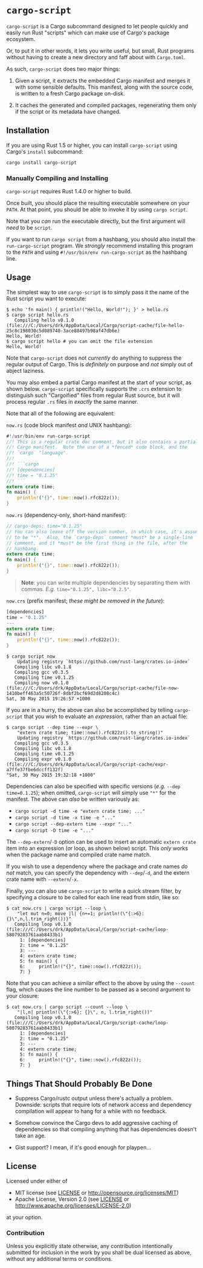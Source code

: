 # `cargo-script`

`cargo-script` is a Cargo subcommand designed to let people quickly and easily run Rust "scripts" which can make use of Cargo's package ecosystem.

Or, to put it in other words, it lets you write useful, but small, Rust programs without having to create a new directory and faff about with `Cargo.toml`.

As such, `cargo-script` does two major things:

1. Given a script, it extracts the embedded Cargo manifest and merges it with some sensible defaults.  This manifest, along with the source code, is written to a fresh Cargo package on-disk.

2. It caches the generated and compiled packages, regenerating them only if the script or its metadata have changed.

## Installation

If you are using Rust 1.5 or higher, you can install `cargo-script` using Cargo's `install` subcommand:

```sh
cargo install cargo-script
```

### Manually Compiling and Installing

`cargo-script` requires Rust 1.4.0 or higher to build.

Once built, you should place the resulting executable somewhere on your `PATH`.  At that point, you should be able to invoke it by using `cargo script`.

Note that you *can* run the executable directly, but the first argument will *need* to be `script`.

If you want to run `cargo script` from a hashbang, you should also install the `run-cargo-script` program.  We *strongly* recommend installing this program to the `PATH` and using `#!/usr/bin/env run-cargo-script` as the hashbang line.

## Usage

The simplest way to use `cargo-script` is to simply pass it the name of the Rust script you want to execute:

```shell
$ echo 'fn main() { println!("Hello, World!"); }' > hello.rs
$ cargo script hello.rs
   Compiling hello v0.1.0 (file:///C:/Users/drk/AppData/Local/Cargo/script-cache/file-hello-25c8c198030c5d089740-3ace88497b98af47db6e)
Hello, World!
$ cargo script hello # you can omit the file extension
Hello, World!
```

Note that `cargo-script` does not *currently* do anything to suppress the regular output of Cargo.  This is *definitely* on purpose and *not* simply out of abject laziness.

You may also embed a partial Cargo manifest at the start of your script, as shown below.  `cargo-script` specifically supports the `.crs` extension to distinguish such "Cargoified" files from regular Rust source, but it will process regular `.rs` files in *exactly* the same manner.

Note that all of the following are equivalent:

`now.rs` (code block manifest *and* UNIX hashbang):

```rust
#!/usr/bin/env run-cargo-script
//! This is a regular crate doc comment, but it also contains a partial
//! Cargo manifest.  Note the use of a *fenced* code block, and the
//! `cargo` "language".
//!
//! ```cargo
//! [dependencies]
//! time = "0.1.25"
//! ```
extern crate time;
fn main() {
    println!("{}", time::now().rfc822z());
}
```

`now.rs` (dependency-only, short-hand manifest):

```rust
// cargo-deps: time="0.1.25"
// You can also leave off the version number, in which case, it's assumed
// to be "*".  Also, the `cargo-deps` comment *must* be a single-line
// comment, and it *must* be the first thing in the file, after the
// hashbang.
extern crate time;
fn main() {
    println!("{}", time::now().rfc822z());
}
```

> **Note**: you can write multiple dependencies by separating them with commas.  *E.g.* `time="0.1.25", libc="0.2.5"`.

`now.crs` (prefix manifest; *these might be removed in the future*):

```rust
[dependencies]
time = "0.1.25"
---
extern crate time;
fn main() {
    println!("{}", time::now().rfc822z());
}
```

```shell
$ cargo script now
    Updating registry `https://github.com/rust-lang/crates.io-index`
   Compiling libc v0.1.8
   Compiling gcc v0.3.5
   Compiling time v0.1.25
   Compiling now v0.1.0 (file:///C:/Users/drk/AppData/Local/Cargo/script-cache/file-now-1410beff463a5c50726f-8dbf2bcf69d2d8208c4c)
Sat, 30 May 2015 19:26:57 +1000
```

If you are in a hurry, the above can also be accomplished by telling `cargo-script` that you wish to evaluate an *expression*, rather than an actual file:

```text
$ cargo script --dep time --expr \
    "extern crate time; time::now().rfc822z().to_string()"
    Updating registry `https://github.com/rust-lang/crates.io-index`
   Compiling gcc v0.3.5
   Compiling libc v0.1.8
   Compiling time v0.1.25
   Compiling expr v0.1.0 (file:///C:/Users/drk/AppData/Local/Cargo/script-cache/expr-a7ffe37fbe6dccff132f)
"Sat, 30 May 2015 19:32:18 +1000"
```

Dependencies can also be specified with specific versions (*e.g.* `--dep time=0.1.25`); when omitted, `cargo-script` will simply use `"*"` for the manifest.  The above can *also* be written variously as:

* `cargo script -d time -e "extern crate time; ..."`
* `cargo script -d time -x time -e "..."`
* `cargo script --dep-extern time --expr "..."`
* `cargo script -D time -e "..."`

The `--dep-extern`/`-D` option can be used to insert an automatic `extern crate` item into an expression (or loop, as shown below) script.  This *only* works when the package name and compiled crate name match.

If you wish to use a dependency where the package and crate names *do not* match, you can specify the dependency with `--dep`/`-d`, and the extern crate name with `--extern`/`-x`.

Finally, you can also use `cargo-script` to write a quick stream filter, by specifying a closure to be called for each line read from stdin, like so:

```text
$ cat now.crs | cargo script --loop \
    "let mut n=0; move |l| {n+=1; println!(\"{:>6}: {}\",n,l.trim_right())}"
   Compiling loop v0.1.0 (file:///C:/Users/drk/AppData/Local/Cargo/script-cache/loop-58079283761aab8433b1)
     1: [dependencies]
     2: time = "0.1.25"
     3: ---
     4: extern crate time;
     5: fn main() {
     6:     println!("{}", time::now().rfc822z());
     7: }
```

Note that you can achieve a similar effect to the above by using the `--count` flag, which causes the line number to be passed as a second argument to your closure:

```text
$ cat now.crs | cargo script --count --loop \
    "|l,n| println!(\"{:>6}: {}\", n, l.trim_right())"
   Compiling loop v0.1.0 (file:///C:/Users/drk/AppData/Local/Cargo/script-cache/loop-58079283761aab8433b1)
     1: [dependencies]
     2: time = "0.1.25"
     3: ---
     4: extern crate time;
     5: fn main() {
     6:     println!("{}", time::now().rfc822z());
     7: }
```

## Things That Should Probably Be Done

* Suppress Cargo/rustc output unless there's actually a problem.  Downside: scripts that require lots of network access and dependency compilation will appear to hang for a while with no feedback.

* Somehow convince the Cargo devs to add aggressive caching of dependencies so that compiling anything that has dependencies doesn't take an age.

* Gist support?  I mean, if it's good enough for playpen...

## License

Licensed under either of

* MIT license (see [LICENSE](LICENSE) or <http://opensource.org/licenses/MIT>)
* Apache License, Version 2.0 (see [LICENSE](LICENSE) or <http://www.apache.org/licenses/LICENSE-2.0>)

at your option.

### Contribution

Unless you explicitly state otherwise, any contribution intentionally submitted for inclusion in the work by you shall be dual licensed as above, without any additional terms or conditions.
